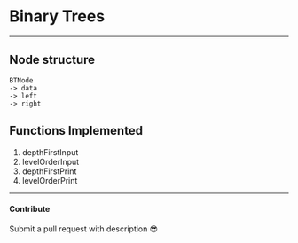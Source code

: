 # Binary Trees
---
## **Node structure**
```
BTNode 
-> data
-> left
-> right
```

## **Functions Implemented**
1. depthFirstInput
2. levelOrderInput
3. depthFirstPrint
4. levelOrderPrint

---
#### Contribute
Submit a pull request with description 😎